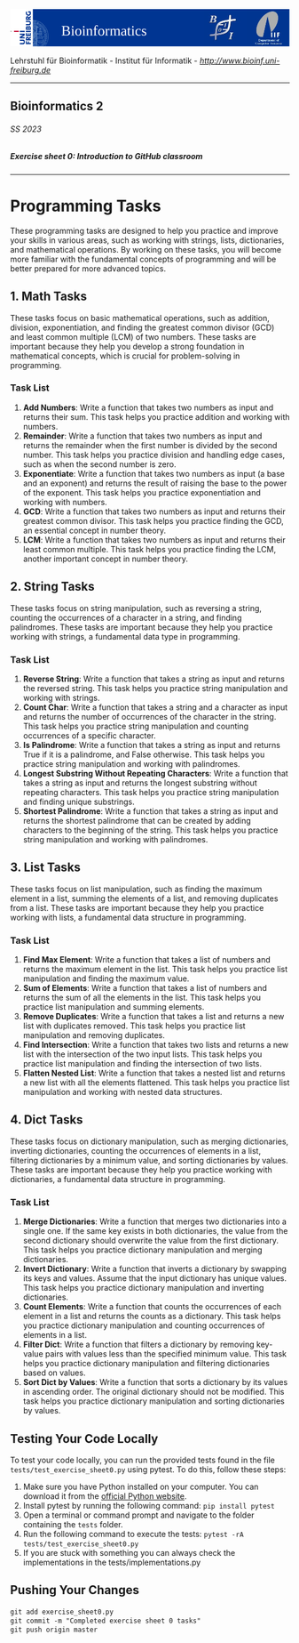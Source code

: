 <img src="./figures/banner.png" alt="UniFreiburg Banner"/>

Lehrstuhl für Bioinformatik - Institut für Informatik - *http://www.bioinf.uni-freiburg.de*

---
## Bioinformatics 2
###### SS 2023
##### Exercise sheet 0: Introduction to GitHub classroom
---
    
# Programming Tasks

These programming tasks are designed to help you practice and improve your skills in various areas, such as working with strings, lists, dictionaries, and mathematical operations. By working on these tasks, you will become more familiar with the fundamental concepts of programming and will be better prepared for more advanced topics.

## 1. Math Tasks

These tasks focus on basic mathematical operations, such as addition, division, exponentiation, and finding the greatest common divisor (GCD) and least common multiple (LCM) of two numbers. These tasks are important because they help you develop a strong foundation in mathematical concepts, which is crucial for problem-solving in programming.

### Task List

1. **Add Numbers**: Write a function that takes two numbers as input and returns their sum. This task helps you practice addition and working with numbers.
2. **Remainder**: Write a function that takes two numbers as input and returns the remainder when the first number is divided by the second number. This task helps you practice division and handling edge cases, such as when the second number is zero.
3. **Exponentiate**: Write a function that takes two numbers as input (a base and an exponent) and returns the result of raising the base to the power of the exponent. This task helps you practice exponentiation and working with numbers.
4. **GCD**: Write a function that takes two numbers as input and returns their greatest common divisor. This task helps you practice finding the GCD, an essential concept in number theory.
5. **LCM**: Write a function that takes two numbers as input and returns their least common multiple. This task helps you practice finding the LCM, another important concept in number theory.

## 2. String Tasks

These tasks focus on string manipulation, such as reversing a string, counting the occurrences of a character in a string, and finding palindromes. These tasks are important because they help you practice working with strings, a fundamental data type in programming.

### Task List

1. **Reverse String**: Write a function that takes a string as input and returns the reversed string. This task helps you practice string manipulation and working with strings.
2. **Count Char**: Write a function that takes a string and a character as input and returns the number of occurrences of the character in the string. This task helps you practice string manipulation and counting occurrences of a specific character.
3. **Is Palindrome**: Write a function that takes a string as input and returns True if it is a palindrome, and False otherwise. This task helps you practice string manipulation and working with palindromes.
4. **Longest Substring Without Repeating Characters**: Write a function that takes a string as input and returns the longest substring without repeating characters. This task helps you practice string manipulation and finding unique substrings.
5. **Shortest Palindrome**: Write a function that takes a string as input and returns the shortest palindrome that can be created by adding characters to the beginning of the string. This task helps you practice string manipulation and working with palindromes.

## 3. List Tasks

These tasks focus on list manipulation, such as finding the maximum element in a list, summing the elements of a list, and removing duplicates from a list. These tasks are important because they help you practice working with lists, a fundamental data structure in programming.

### Task List

1. **Find Max Element**: Write a function that takes a list of numbers and returns the maximum element in the list. This task helps you practice list manipulation and finding the maximum value.
2. **Sum of Elements**: Write a function that takes a list of numbers and returns the sum of all the elements in the list. This task helps you practice list manipulation and summing elements.
3. **Remove Duplicates**: Write a function that takes a list and returns a new list with duplicates removed. This task helps you practice list manipulation and removing duplicates.
4. **Find Intersection**: Write a function that takes two lists and returns a new list with the intersection of the two input lists. This task helps you practice list manipulation and finding the intersection of two lists.
5. **Flatten Nested List**: Write a function that takes a nested list and returns a new list with all the elements flattened. This task helps you practice list manipulation and working with nested data structures.

## 4. Dict Tasks

These tasks focus on dictionary manipulation, such as merging dictionaries, inverting dictionaries, counting the occurrences of elements in a list, filtering dictionaries by a minimum value, and sorting dictionaries by values. These tasks are important because they help you practice working with dictionaries, a fundamental data structure in programming.

### Task List

1. **Merge Dictionaries**: Write a function that merges two dictionaries into a single one. If the same key exists in both dictionaries, the value from the second dictionary should overwrite the value from the first dictionary. This task helps you practice dictionary manipulation and merging dictionaries.
2. **Invert Dictionary**: Write a function that inverts a dictionary by swapping its keys and values. Assume that the input dictionary has unique values. This task helps you practice dictionary manipulation and inverting dictionaries.
3. **Count Elements**: Write a function that counts the occurrences of each element in a list and returns the counts as a dictionary. This task helps you practice dictionary manipulation and counting occurrences of elements in a list.
4. **Filter Dict**: Write a function that filters a dictionary by removing key-value pairs with values less than the specified minimum value. This task helps you practice dictionary manipulation and filtering dictionaries based on values.
5. **Sort Dict by Values**: Write a function that sorts a dictionary by its values in ascending order. The original dictionary should not be modified. This task helps you practice dictionary manipulation and sorting dictionaries by values.

## Testing Your Code Locally

To test your code locally, you can run the provided tests found in the file `tests/test_exercise_sheet0.py` using pytest. To do this, follow these steps:

1. Make sure you have Python installed on your computer. You can download it from the [official Python website](https://www.python.org/downloads/).
2. Install pytest by running the following command: `pip install pytest`
3. Open a terminal or command prompt and navigate to the folder containing the `tests` folder.
4. Run the following command to execute the tests: `pytest -rA tests/test_exercise_sheet0.py`
5. If you are stuck with something you can always check the implementations in the tests/implementations.py

## Pushing Your Changes

```
git add exercise_sheet0.py
git commit -m "Completed exercise sheet 0 tasks"
git push origin master
```
